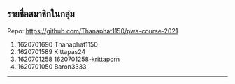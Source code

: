 ## รายชื่อสมาชิกในกลุ่ม

Repo: https://github.com/Thanaphat1150/pwa-course-2021

1. 1620701690 Thanaphat1150
2. 1620701589 Kittapas24
3. 1620701258 1620701258-krittaporn
4. 1620701050 Baron3333

----------------------------